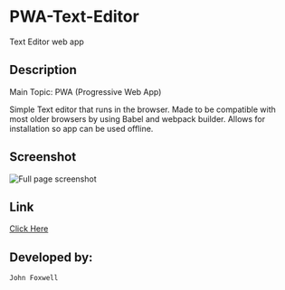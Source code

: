 # PWA-Text-Editor
Text Editor web app

## Description
Main Topic: PWA (Progressive Web App)

Simple Text editor that runs in the browser. Made to be compatible with most older browsers by using Babel and webpack builder. Allows for installation so app can be used offline.

## Screenshot
![Full page screenshot]()


## Link
[Click Here](https://safe-eyrie-47453-927226e0e53d.herokuapp.com/)


## Developed by:
```
John Foxwell
```
